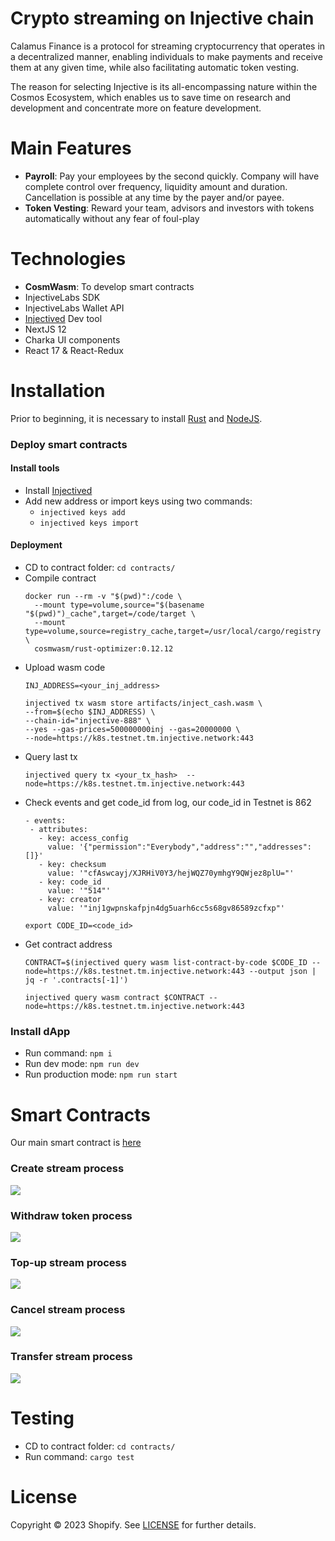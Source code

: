 # Crypto streaming on Injective chain
Calamus Finance is a protocol for streaming cryptocurrency that operates in a decentralized manner, enabling individuals to make payments and receive them at any given time, while also facilitating automatic token vesting.

The reason for selecting Injective is its all-encompassing nature within the Cosmos Ecosystem, which enables us to save time on research and development and concentrate more on feature development.

# Main Features
- **Payroll**: Pay your employees by the second quickly. Company will have complete control over frequency, liquidity amount and duration. Cancellation is possible at any time by the payer and/or payee.
- **Token Vesting**: Reward your team, advisors and investors with tokens automatically without any fear of foul-play

# Technologies
- **CosmWasm**: To develop smart contracts
- InjectiveLabs SDK
- InjectiveLabs Wallet API
- [Injectived](https://docs.injective.network/develop/tools/injectived/install) Dev tool
- NextJS 12
- Charka UI components
- React 17 & React-Redux

# Installation

Prior to beginning, it is necessary to install [Rust](https://www.rust-lang.org/tools/install) and [NodeJS](https://nodejs.org/ro).

### Deploy smart contracts
#### Install tools
- Install [Injectived](https://docs.injective.network/develop/tools/injectived/install)
- Add new address or import keys using two commands: 
  - `injectived keys add`
  - `injectived keys import`

#### Deployment

- CD to contract folder: `cd contracts/`
- Compile contract
    ```
    docker run --rm -v "$(pwd)":/code \
      --mount type=volume,source="$(basename "$(pwd)")_cache",target=/code/target \
      --mount type=volume,source=registry_cache,target=/usr/local/cargo/registry \
      cosmwasm/rust-optimizer:0.12.12
    
    ```
- Upload wasm code
    ```
    INJ_ADDRESS=<your_inj_address>
    
    injectived tx wasm store artifacts/inject_cash.wasm \
    --from=$(echo $INJ_ADDRESS) \
    --chain-id="injective-888" \
    --yes --gas-prices=500000000inj --gas=20000000 \
    --node=https://k8s.testnet.tm.injective.network:443
    
    ```
- Query last tx
  ```
  injectived query tx <your_tx_hash>  --node=https://k8s.testnet.tm.injective.network:443
  ```
- Check events and get code_id from log, our code_id in Testnet is 862
    ```
    - events:
     - attributes:
       - key: access_config
         value: '{"permission":"Everybody","address":"","addresses":[]}'
       - key: checksum
         value: '"cfAswcayj/XJRHiV0Y3/hejWQZ70ymhgY9QWjez8plU="'
       - key: code_id
         value: '"514"'
       - key: creator
         value: '"inj1gwpnskafpjn4dg5uarh6cc5s68gv86589zcfxp"'
    
    ```
    ```
    export CODE_ID=<code_id>
    ```
- Get contract address
    ```
    CONTRACT=$(injectived query wasm list-contract-by-code $CODE_ID --node=https://k8s.testnet.tm.injective.network:443 --output json | jq -r '.contracts[-1]')
    ```
    ```
    injectived query wasm contract $CONTRACT --node=https://k8s.testnet.tm.injective.network:443
    ```
### Install dApp

- Run command: `npm i`
- Run dev mode: `npm run dev`
- Run production mode: `npm run start`

# Smart Contracts
Our main smart contract is [here](https://testnet.explorer.injective.network/contract/inj1tna3283sjqd4vdehglz9r8hgswel3jl6vx8q4a/?tab=transactions)

### Create stream process
![](docs/CreateStream.jpg)

### Withdraw token process

![](docs/WithdrawProccess.jpg)

### Top-up stream process 
![](docs/TopupProcess.jpg)

### Cancel stream process
![](docs/CancelProcess.jpg)

### Transfer stream process
![](docs/TransferProcess.jpg)

# Testing
- CD to contract folder: `cd contracts/`
- Run command: `cargo test`
# License

Copyright © 2023 Shopify. See [LICENSE](LICENSE.md) for further details.